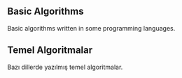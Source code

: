 ## Basic Algorithms 

Basic algorithms written in some programming languages.

## Temel Algoritmalar

Bazı dillerde yazılmış temel algoritmalar.
